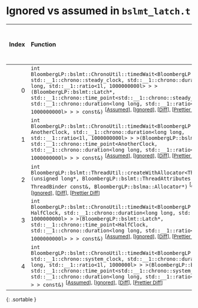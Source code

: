 # Ignored vs assumed in `bslmt_latch.t`

<script src="../sorttable.js"></script>

|   Index | Function                                                                                                                                                                                                                                                                                                                                                                                                                                                                         |   Difference in number of lines |   Function size difference in bytes |   Number of lines in assumed build | Number of bytes in assumed build   |   Number of lines in ignored build | Number of bytes in ignored build   |
|--------:|:---------------------------------------------------------------------------------------------------------------------------------------------------------------------------------------------------------------------------------------------------------------------------------------------------------------------------------------------------------------------------------------------------------------------------------------------------------------------------------|--------------------------------:|------------------------------------:|-----------------------------------:|:-----------------------------------|-----------------------------------:|:-----------------------------------|
|       0 | `int BloombergLP::bslmt::ChronoUtil::timedWait<BloombergLP::bslmt::Latch, std::__1::chrono::steady_clock, std::__1::chrono::duration<long long, std::__1::ratio<1l, 1000000000l> > >(BloombergLP::bslmt::Latch*, std::__1::chrono::time_point<std::__1::chrono::steady_clock, std::__1::chrono::duration<long long, std::__1::ratio<1l, 1000000000l> > > const&)` <sup>\[[Assumed](0-assume)\], \[[Ignored](0-none)\], \[[Diff](0.diff.html)\], \[[Prettier Diff](0-diff.html)\] |                              -7 |                                 -32 |                                400 | 4,232,256                          |                                432 | 4,232,512                          |
|       1 | `int BloombergLP::bslmt::ChronoUtil::timedWait<BloombergLP::bslmt::Latch, AnotherClock, std::__1::chrono::duration<long long, std::__1::ratio<1l, 1000000000l> > >(BloombergLP::bslmt::Latch*, std::__1::chrono::time_point<AnotherClock, std::__1::chrono::duration<long long, std::__1::ratio<1l, 1000000000l> > > const&)` <sup>\[[Assumed](1-assume)\], \[[Ignored](1-none)\], \[[Diff](1.diff.html)\], \[[Prettier Diff](1-diff.html)\]                                     |                              -8 |                                 -32 |                                224 | 4,232,880                          |                                256 | 4,233,216                          |
|       2 | `int BloombergLP::bslmt::ThreadUtil::createWithAllocator<ThreadBinder>(unsigned long*, BloombergLP::bslmt::ThreadAttributes const&, ThreadBinder const&, BloombergLP::bslma::Allocator*)` <sup>\[[Assumed](2-assume)\], \[[Ignored](2-none)\], \[[Diff](2.diff.html)\], \[[Prettier Diff](2-diff.html)\]                                                                                                                                                                         |                              -8 |                                 -32 |                                336 | 4,231,200                          |                                368 | 4,231,376                          |
|       3 | `int BloombergLP::bslmt::ChronoUtil::timedWait<BloombergLP::bslmt::Latch, HalfClock, std::__1::chrono::duration<long long, std::__1::ratio<1l, 1000000000l> > >(BloombergLP::bslmt::Latch*, std::__1::chrono::time_point<HalfClock, std::__1::chrono::duration<long long, std::__1::ratio<1l, 1000000000l> > > const&)` <sup>\[[Assumed](3-assume)\], \[[Ignored](3-none)\], \[[Diff](3.diff.html)\], \[[Prettier Diff](3-diff.html)\]                                           |                              -9 |                                 -48 |                                224 | 4,232,656                          |                                272 | 4,232,944                          |
|       4 | `int BloombergLP::bslmt::ChronoUtil::timedWait<BloombergLP::bslmt::Latch, std::__1::chrono::system_clock, std::__1::chrono::duration<long long, std::__1::ratio<1l, 1000000l> > >(BloombergLP::bslmt::Latch*, std::__1::chrono::time_point<std::__1::chrono::system_clock, std::__1::chrono::duration<long long, std::__1::ratio<1l, 1000000l> > > const&)` <sup>\[[Assumed](4-assume)\], \[[Ignored](4-none)\], \[[Diff](4.diff.html)\], \[[Prettier Diff](4-diff.html)\]       |                             -10 |                                 -48 |                                400 | 4,231,856                          |                                448 | 4,232,064                          |
{: .sortable }
